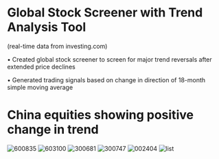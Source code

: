 #  Global Stock Screener with Trend Analysis Tool
 (real-time data from investing.com)

• Created global stock screener to screen for major trend reversals after extended price declines

• Generated trading signals based on change in direction of 18-month simple moving average

#  China equities showing positive change in trend

![600835](https://user-images.githubusercontent.com/35648851/99133465-bcc69e00-25df-11eb-9469-2f28218f129f.png)
![603100](https://user-images.githubusercontent.com/35648851/99133473-c3551580-25df-11eb-8af3-1a430b2af1fb.png)
![300681](https://user-images.githubusercontent.com/35648851/99133485-cc45e700-25df-11eb-8082-d06429d37bf8.png)
![300747](https://user-images.githubusercontent.com/35648851/99133495-d49e2200-25df-11eb-83d9-0ae38c87894f.png)
![002404](https://user-images.githubusercontent.com/35648851/99133506-dff14d80-25df-11eb-8da1-b61c0b4b32e3.png)
![list](https://user-images.githubusercontent.com/35648851/98488146-1d736680-21ed-11eb-90b2-a007493d1d75.JPG)
